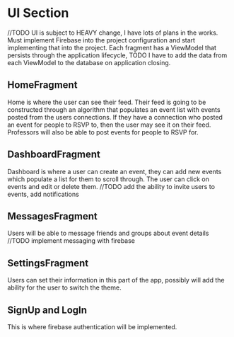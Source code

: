 # UI Section 
//TODO UI is subject to HEAVY change, I have lots of plans in the works. Must implement Firebase into the project configuration and start implementing that into the project.
Each fragment has a ViewModel that persists through the application lifecycle, TODO I have to add the data from each ViewModel to the database on application closing.
## HomeFragment
Home is where the user can see their feed. Their feed is going to be constructed through an algorithm that populates an event list with events posted from the users connections. If they have a connection who posted an event for people to RSVP to, then the user may see it on their feed. Professors will also be able to post events for people to RSVP for.
## DashboardFragment
Dashboard is where a user can create an event, they can add new events which populate a list for them to scroll through. The user can click on events and edit or delete them.
//TODO add the ability to invite users to events, add notifications
## MessagesFragment
Users will be able to message friends and groups about event details
//TODO implement messaging with firebase
## SettingsFragment
Users can set their information in this part of the app, possibly will add the ability for the user to switch the theme. 
## SignUp and LogIn
This is where firebase authentication will be implemented.
